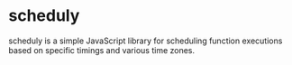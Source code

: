 # scheduly
scheduly is a simple JavaScript library for scheduling function executions based on specific timings and various time zones.
